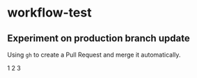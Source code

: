 # workflow-test

## Experiment on production branch update

Using `gh` to create a Pull Request and merge it automatically.

1
2
3
